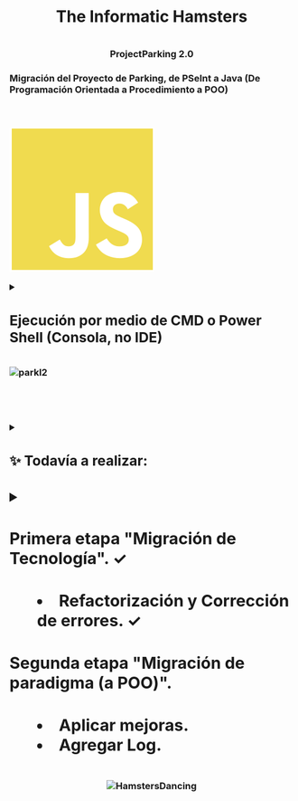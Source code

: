 <h1 align="center"> The Informatic Hamsters <h1/>
<h3 align="center"> ProjectParking 2.0 <h3/>

<p>Migración del Proyecto de Parking, de PSeInt a Java (De Programación Orientada a Procedimiento a POO)<p/>
<br>
<br>


<img align="center" alt="park-img-1" src="https://raw.githubusercontent.com/devicons/devicon/master/icons/javascript/javascript-plain.svg">
<details> 
  <summary><H2>Ejecución por medio de CMD o Power Shell (Consola, no IDE)</summary><H2/>
  
  ### 1- Dentro del IDE NetBeans, presionar "Clean and Buld Project" (Shift+F11)
  ![image](https://user-images.githubusercontent.com/86338019/203802092-8e9f5cc2-faaa-41c0-9474-e208a0147a87.png)

  ### 2- En la ventana de Output, seleccionar la línea de comando como la que se encuentra en la imagen.
  (Es la continua a "To run this application from the command line without Ant, try:")
  ![image](https://user-images.githubusercontent.com/86338019/203802834-1194a204-abe7-47fe-9f6d-86cb7f534461.png)

  ### 3- Abrir un CMD o Power Shell, y pegar la línea copiada en el paso 2. 
  ![image](https://user-images.githubusercontent.com/86338019/203803815-817a6354-a899-4906-9c11-5ce086155b26.png)

  ### 4- Presionar ENTER.
  ![image](https://user-images.githubusercontent.com/86338019/203803943-f7144beb-fbee-44c6-b5dd-f081bd0c034b.png)
</details> 

![parkl2](https://user-images.githubusercontent.com/86338019/203807868-34e79ed7-7864-4dcd-8af6-2b56552c8665.gif)

<br>
<br>
<br>

<details> 
  <summary><H2>✨ Todavía a realizar:<H2/>
  <li><H3>Primera etapa "Migración de Tecnología". ✓<H3>
  <ul>
  <li>Refactorización y Corrección de errores. ✓</li>
  </ul>

  <H3>Segunda etapa "Migración de paradigma (a POO)".<H3>
  <ul>
  <li>Aplicar mejoras.</li>
  <li>Agregar Log.</li>
  </ul>
</details> 


<p align="center">
  <img src="https://giphy.com/embed/ZYKtxOFhiDRVXzDw8O" alt="HamstersDancing" />
</p>
